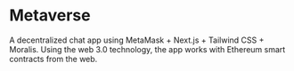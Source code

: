 # Metaverse
A decentralized chat app using MetaMask + Next.js + Tailwind CSS + Moralis.
Using the web 3.0 technology, the app works with Ethereum smart contracts from the web.

